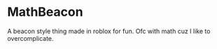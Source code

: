 # MathBeacon
A beacon style thing made in roblox for fun. Ofc with math cuz I like to overcomplicate.

